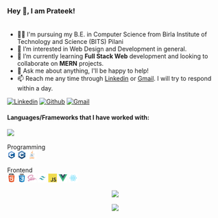 ### Hey 👋, I am Prateek! <br><br>

- 👨‍🎓 I'm pursuing my B.E. in Computer Science from Birla Institute of Technology and Science (BITS) Pilani
- 💖 I’m interested in Web Design and Development in general.
- 🌱 I’m currently learning **Full Stack Web** development and looking to collaborate on **MERN** projects.
- 💬 Ask me about anything, I'll be happy to help!
- 📫 Reach me any time through [Linkedin](https://www.linkedin.com/in/prateek-kashyap-770647226/) or [Gmail](mailto:f20211449@pilani.bits-pilani.ac.in). I will try to respond within a day.

[![Linkedin](https://img.shields.io/badge/-LinkedIn-blue?style=flat&logo=Linkedin&logoColor=white)](https://www.linkedin.com/in/prateek-kashyap-770647226/)     [![Github](https://img.shields.io/badge/-Github-000?style=flat&logo=Github&logoColor=white)](https://github.com/bit-by-bits)     [![Gmail](https://img.shields.io/badge/-Gmail-c14438?style=flat&logo=Gmail&logoColor=white)](mailto:f20211449@pilani.bits-pilani.ac.in)

#### Languages/Frameworks that I have worked with:

<p>
  <img src="https://github-readme-stats.vercel.app/api/top-langs/?username=bit-by-bits&layout=compact&theme=dracula" />
</p>

Programming <br>
<code><img height="20" src="https://raw.githubusercontent.com/github/explore/80688e429a7d4ef2fca1e82350fe8e3517d3494d/topics/c/c.png"></code>
<code><img height="20" src="https://raw.githubusercontent.com/github/explore/80688e429a7d4ef2fca1e82350fe8e3517d3494d/topics/cpp/cpp.png"></code>
<code><img height="20" src="https://raw.githubusercontent.com/github/explore/80688e429a7d4ef2fca1e82350fe8e3517d3494d/topics/java/java.png"></code> <br>

Frontend <br>
<code><img height="20" src="https://raw.githubusercontent.com/github/explore/80688e429a7d4ef2fca1e82350fe8e3517d3494d/topics/html/html.png"></code>
<code><img height="20" src="https://raw.githubusercontent.com/github/explore/80688e429a7d4ef2fca1e82350fe8e3517d3494d/topics/css/css.png"></code>
<code><img height="20" src="https://raw.githubusercontent.com/github/explore/80688e429a7d4ef2fca1e82350fe8e3517d3494d/topics/sass/sass.png"></code>
<code><img height="20" src="https://raw.githubusercontent.com/github/explore/80688e429a7d4ef2fca1e82350fe8e3517d3494d/topics/tailwind/tailwind.png"></code>
<code><img height="20" src="https://raw.githubusercontent.com/github/explore/80688e429a7d4ef2fca1e82350fe8e3517d3494d/topics/javascript/javascript.png"></code>
<code><img height="20" src="https://raw.githubusercontent.com/github/explore/80688e429a7d4ef2fca1e82350fe8e3517d3494d/topics/vue/vue.png"></code>
<code><img height="20" src="https://raw.githubusercontent.com/github/explore/80688e429a7d4ef2fca1e82350fe8e3517d3494d/topics/react/react.png"></code>

<p align="center">
  <img align="center" src="https://visitor-badge.laobi.icu/badge?page_id=bit-by-bits.visitor-badge" />
</p>
<p align="center">
  <img align="center" src="https://github-readme-stats.vercel.app/api?username=bit-by-bits&show_icons=true&theme=dracula" />
</p>
